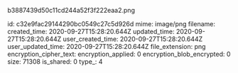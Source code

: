 b3887439d50c11cd244a52f3f222eaa2.png

id: c32e9fac29144290bc0549c27c5d926d
mime: image/png
filename: 
created_time: 2020-09-27T15:28:20.644Z
updated_time: 2020-09-27T15:28:20.644Z
user_created_time: 2020-09-27T15:28:20.644Z
user_updated_time: 2020-09-27T15:28:20.644Z
file_extension: png
encryption_cipher_text: 
encryption_applied: 0
encryption_blob_encrypted: 0
size: 71308
is_shared: 0
type_: 4